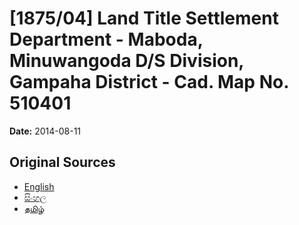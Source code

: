 # [1875/04] Land Title Settlement Department - Maboda, Minuwangoda D/S Division, Gampaha District - Cad. Map No. 510401

**Date:** 2014-08-11

## Original Sources

- [English](https://documents.gov.lk/view/extra-gazettes/2014/8/1875-04_E.pdf)
- [සිංහල](https://documents.gov.lk/view/extra-gazettes/2014/8/1875-04_S.pdf)
- [தமிழ்](https://documents.gov.lk/view/extra-gazettes/2014/8/1875-04_T.pdf)

